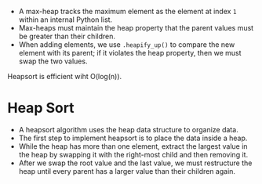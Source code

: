 * A max-heap tracks the maximum element as the element at index `1` within an internal Python list.
* Max-heaps must maintain the heap property that the parent values must be greater than their children.
* When adding elements, we use `.heapify_up()` to compare the new element with its parent; if it violates the heap property, then we must swap the two values.

Heapsort is efficient wiht O(log(n)).

# Heap Sort
* A heapsort algorithm uses the heap data structure to organize data.
* The first step to implement heapsort is to place the data inside a heap.
* While the heap has more than one element, extract the largest value in the heap by swapping it with the right-most child and then removing it.
* After we swap the root value and the last value, we must restructure the heap until every parent has a larger value than their children again.
  